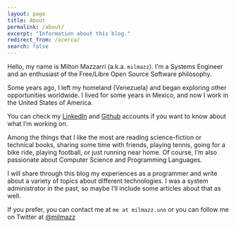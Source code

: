 ```yaml
---
layout: page
title: About
permalink: /about/
excerpt: "Information about this blog."
redirect_from: /acerca/
search: false
---
```


Hello, my name is Milton Mazzarri (a.k.a. `milmazz`). I’m a Systems Engineer and
an enthusiast of the Free/Libre Open Source Software philosophy.

Some years ago, I left my homeland (Venezuela) and began exploring other
opportunities worldwide. I lived for some years in Mexico, and now I work in
the United States of America.

You can check my [LinkedIn][] and [Github][] accounts if you want to know about what
I’m working on.

Among the things that I like the most are reading science-fiction or technical
books, sharing some time with friends, playing tennis, going for a bike ride,
playing football, or just running near home. Of course, I’m also passionate about
Computer Science and Programming Languages.

I will share through this blog my experiences as a programmer and write about a
variety of topics about different technologies. I was a system administrator in
the past, so maybe I’ll include some articles about that as well.

If you prefer, you can contact me at `me at milmazz.uno` or you can follow me on
Twitter at [@milmazz][]

[LinkedIn]: https://www.linkedin.com/in/milmazz
[Github]: https://github.com/milmazz
[@milmazz]: https://twitter.com/milmazz

